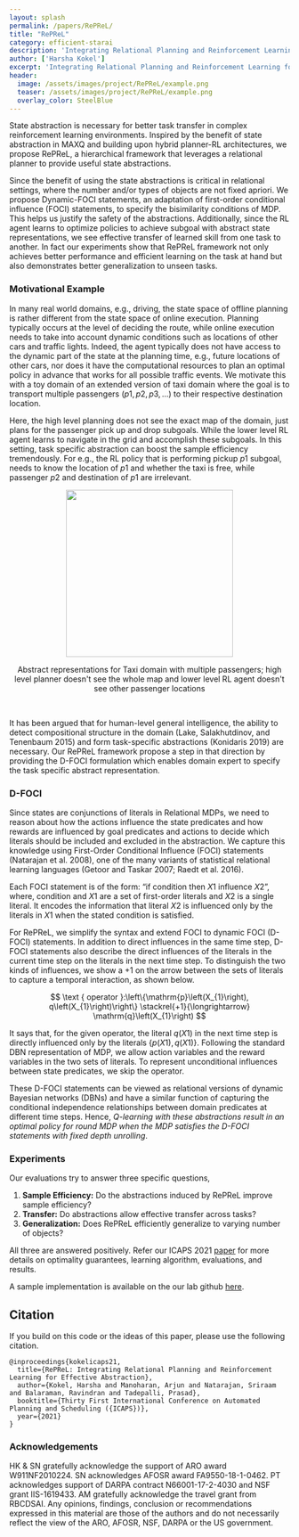 ```yaml
---
layout: splash
permalink: /papers/RePReL/
title: "RePReL"
category: efficient-starai
description: 'Integrating Relational Planning and Reinforcement Learning for Effective Abstraction, by Harsha Kokel, Arjun Manoharan, Sriraam Natarajan, Balaraman Ravindran, Prasad Tadepalli, In ICAPS 2021'
author: ['Harsha Kokel']
excerpt: 'Integrating Relational Planning and Reinforcement Learning for Effective Abstraction <br><i>Harsha Kokel, Arjun Manoharan, Sriraam Natarajan, Balaraman Ravindran, Prasad Tadepalli</i><br/><br/>{::nomarkdown}  <a href="/assets/pdfs/Kokel_ICAPS2021.pdf" class="btn btn--light-outline btn--large"><i class="fas fa-file-pdf"></i> Paper</a>  <a href="/assets/pdfs/Kokel_ICAPS21_sup.pdf" class="btn btn--light-outline btn--large"><i class="fas fa-paperclip"></i> Appendix</a>  <a href="https://github.com/starling-lab/RePReL" class="btn btn--light-outline btn--large"><i class="fas fa-code"></i> Code</a> {:/nomarkdown}'
header:
  image: /assets/images/project/RePReL/example.png
  teaser: /assets/images/project/RePReL/example.png
  overlay_color: SteelBlue  
---
```



<script type="text/x-mathjax-config">
  MathJax.Hub.Config({
    tex2jax: {inlineMath: [['$','$']]},
    extensions: [
      "MathMenu.js",
      "MathZoom.js",
      "AssistiveMML.js",
      "a11y/accessibility-menu.js"
    ],
    jax: ["input/TeX", "output/CommonHTML"],
    TeX: {
      extensions: [
        "AMSmath.js",
        "AMSsymbols.js",
        "noErrors.js",
        "noUndefined.js",
      ]
    }
  });
</script>
<script type="text/javascript" async
  src="https://cdnjs.cloudflare.com/ajax/libs/mathjax/2.7.5/MathJax.js?config=TeX-MML-AM_CHTML">
</script>


State abstraction is necessary for better task transfer in complex reinforcement learning environments. Inspired by the benefit of state abstraction in MAXQ and building upon hybrid planner-RL architectures, we propose RePReL, a hierarchical framework that leverages a relational planner to provide useful state abstractions. 


Since the benefit of using the state abstractions is critical in relational settings, where the number and/or types of objects are not fixed apriori. We propose Dynamic-FOCI statements, an adaptation of first-order conditional influence (FOCI) statements, to specify the bisimilarity conditions of MDP. This helps us justify the safety of the abstractions. Additionally, since the RL agent learns to optimize policies to achieve subgoal with abstract state representations, we see effective transfer of learned skill from one task to another. In fact our experiments show that RePReL framework not only achieves better performance and efficient learning on the task at hand but also demonstrates better generalization to unseen tasks.

### Motivational Example 

In many real world domains, e.g., driving, the state space of offline planning is rather different from the state space of online execution. Planning typically occurs at the level of deciding the route, while online execution needs to take into account dynamic conditions such as locations of other cars and traffic lights. Indeed, the agent typically does not have access to the dynamic part of the state at the planning time, e.g., future locations of other cars, nor does it have the computational resources to plan an optimal policy in advance that works for all possible traffic events. We motivate this with a toy domain of an extended version of taxi domain where the goal is to transport multiple passengers ($p1, p2, p3, ...$) to their respective destination location. 

Here, the high level planning does not see the exact map of the domain, just plans for the passenger pick up and drop subgoals. While the lower level RL agent learns to navigate in the grid and accomplish these subgoals. In this setting, task specific abstraction can boost the sample efficiency tremendously. For e.g., the RL policy that is performing pickup $p1$ subgoal, needs to know the location of $p1$ and whether the taxi is free, while passenger $p2$ and destination of $p1$ are irrelevant. 

<div align="center" >
        <img src="/assets/images/project/RePReL/example.png"  width="300"  />
        <p style="text-align:center;">Abstract representations for Taxi domain with multiple passengers; high level planner doesn't see the whole map and lower level RL agent doesn't see other passenger locations</p>
</div>  
<br>  


It has been argued that for human-level general intelligence, the ability to detect compositional structure in the domain (Lake, Salakhutdinov, and Tenenbaum 2015) and form task-specific abstractions (Konidaris 2019) are necessary. Our RePReL framework propose a step in that direction by providing the D-FOCI formulation which enables domain expert to specify the task specific abstract representation.

### D-FOCI 

Since states are conjunctions of literals in Relational MDPs, we need to reason about how the actions influence the state predicates and how rewards are influenced by goal predicates and actions to decide which literals should be included and excluded in the abstraction. We capture this knowledge using First-Order Conditional Influence (FOCI) statements (Natarajan et al. 2008), one of the many variants of statistical relational learning languages (Getoor and Taskar 2007; Raedt et al. 2016). 

Each FOCI statement is of the form: “if $\text{condition}$ then $X1$ $\text{influence}$ $X2$”, where, $\text{condition}$ and $X1$ are a set of first-order literals and $X2$ is a single literal. It encodes the information that literal $X2$ is influenced only by the literals in $X1$ when the stated condition is satisfied. 

For RePReL, we simplify the syntax and extend FOCI to dynamic FOCI (D-FOCI) statements. In addition to direct influences in the same time step, D-FOCI statements also describe the direct influences of the literals in the current time step on the literals in the next time step. To distinguish the two kinds of influences, we show a $+1$ on the arrow between the sets of literals to capture a temporal interaction, as shown below.

$$
\text { operator }:\left\{\mathrm{p}\left(X_{1}\right), q\left(X_{1}\right)\right\} \stackrel{+1}{\longrightarrow} \mathrm{q}\left(X_{1}\right)
$$

It says that, for the given $\text{operator}$, the literal $q(X1)$ in the next time step is directly influenced only by the literals $\{p(X1), q(X1)\}$. Following the standard DBN representation of MDP, we allow action variables and the reward variables in the two sets of literals. To represent unconditional influences between state predicates, we skip the $\text{operator}$.

These D-FOCI statements can be viewed as relational versions of dynamic Bayesian networks (DBNs) and have a similar function of capturing the conditional independence relationships between domain predicates at different time steps. Hence, *Q-learning with these abstractions result in an optimal policy for round MDP when the MDP satisfies the D-FOCI statements with fixed depth unrolling*. 

### Experiments 

Our evaluations try to answer three specific questions,

1. **Sample Efficiency:** Do the abstractions induced by RePReL improve sample efficiency?
2. **Transfer:** Do abstractions allow effective transfer across tasks?
3. **Generalization:** Does RePReL efficiently generalize to varying number of objects?

All three are answered positively. Refer our ICAPS 2021 [paper](/assets/pdfs/Kokel_ICAPS2021.pdf) for more details on optimality guarantees, learning algorithm, evaluations, and results. 

A sample implementation is available on the our lab github [here](https://github.com/starling-lab/RePReL).


## Citation

If you build on this code or the ideas of this paper, please use the following citation.

```
@inproceedings{kokelicaps21,
  title={RePReL: Integrating Relational Planning and Reinforcement Learning for Effective Abstraction},
  author={Kokel, Harsha and Manoharan, Arjun and Natarajan, Sriraam and Balaraman, Ravindran and Tadepalli, Prasad},
  booktitle={Thirty First International Conference on Automated Planning and Scheduling ({ICAPS})},
  year={2021}
}
```

### Acknowledgements

HK & SN gratefully acknowledge the support of ARO award W911NF2010224. SN acknowledges AFOSR award FA9550-18-1-0462. PT acknowledges support of DARPA contract N66001-17-2-4030 and NSF grant IIS-1619433. AM gratefully acknowledge the travel grant from RBCDSAI. Any opinions, findings, conclusion or recommendations expressed in this material are those of the authors and do not necessarily reflect the view of the ARO, AFOSR, NSF, DARPA or the US government.

